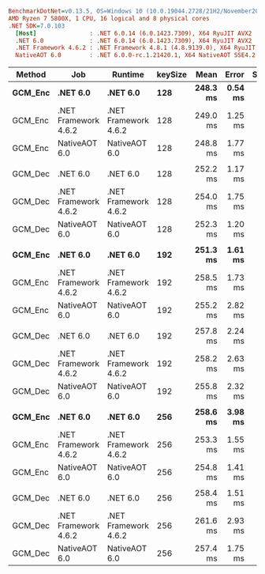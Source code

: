 ``` ini

BenchmarkDotNet=v0.13.5, OS=Windows 10 (10.0.19044.2728/21H2/November2021Update)
AMD Ryzen 7 5800X, 1 CPU, 16 logical and 8 physical cores
.NET SDK=7.0.103
  [Host]               : .NET 6.0.14 (6.0.1423.7309), X64 RyuJIT AVX2
  .NET 6.0             : .NET 6.0.14 (6.0.1423.7309), X64 RyuJIT AVX2
  .NET Framework 4.6.2 : .NET Framework 4.8.1 (4.8.9139.0), X64 RyuJIT VectorSize=256
  NativeAOT 6.0        : .NET 6.0.0-rc.1.21420.1, X64 NativeAOT SSE4.2


```
|  Method |                  Job |              Runtime | keySize |     Mean |   Error |  StdDev |      Min |      Max |   Median | Ratio | RatioSD |
|-------- |--------------------- |--------------------- |-------- |---------:|--------:|--------:|---------:|---------:|---------:|------:|--------:|
| **GCM_Enc** |             **.NET 6.0** |             **.NET 6.0** |     **128** | **248.3 ms** | **0.54 ms** | **0.42 ms** | **247.6 ms** | **249.0 ms** | **248.4 ms** |  **1.00** |    **0.00** |
| GCM_Enc | .NET Framework 4.6.2 | .NET Framework 4.6.2 |     128 | 249.0 ms | 1.25 ms | 1.04 ms | 246.4 ms | 250.2 ms | 249.2 ms |  1.00 |    0.00 |
| GCM_Enc |        NativeAOT 6.0 |        NativeAOT 6.0 |     128 | 248.8 ms | 1.77 ms | 1.65 ms | 247.1 ms | 252.4 ms | 248.3 ms |  1.00 |    0.01 |
|         |                      |                      |         |          |         |         |          |          |          |       |         |
| GCM_Dec |             .NET 6.0 |             .NET 6.0 |     128 | 252.2 ms | 1.17 ms | 1.03 ms | 250.2 ms | 254.3 ms | 252.2 ms |  1.00 |    0.00 |
| GCM_Dec | .NET Framework 4.6.2 | .NET Framework 4.6.2 |     128 | 254.0 ms | 1.75 ms | 1.37 ms | 251.8 ms | 256.4 ms | 253.9 ms |  1.01 |    0.01 |
| GCM_Dec |        NativeAOT 6.0 |        NativeAOT 6.0 |     128 | 252.3 ms | 1.20 ms | 1.07 ms | 250.4 ms | 254.4 ms | 252.3 ms |  1.00 |    0.01 |
|         |                      |                      |         |          |         |         |          |          |          |       |         |
| **GCM_Enc** |             **.NET 6.0** |             **.NET 6.0** |     **192** | **251.3 ms** | **1.61 ms** | **1.42 ms** | **249.1 ms** | **254.4 ms** | **251.1 ms** |  **1.00** |    **0.00** |
| GCM_Enc | .NET Framework 4.6.2 | .NET Framework 4.6.2 |     192 | 258.5 ms | 1.73 ms | 1.44 ms | 256.4 ms | 261.8 ms | 258.5 ms |  1.03 |    0.01 |
| GCM_Enc |        NativeAOT 6.0 |        NativeAOT 6.0 |     192 | 255.2 ms | 2.82 ms | 2.64 ms | 250.9 ms | 259.5 ms | 255.4 ms |  1.01 |    0.01 |
|         |                      |                      |         |          |         |         |          |          |          |       |         |
| GCM_Dec |             .NET 6.0 |             .NET 6.0 |     192 | 257.8 ms | 2.24 ms | 2.10 ms | 255.2 ms | 261.6 ms | 257.5 ms |  1.00 |    0.00 |
| GCM_Dec | .NET Framework 4.6.2 | .NET Framework 4.6.2 |     192 | 258.2 ms | 2.63 ms | 2.46 ms | 254.8 ms | 262.5 ms | 257.6 ms |  1.00 |    0.01 |
| GCM_Dec |        NativeAOT 6.0 |        NativeAOT 6.0 |     192 | 255.8 ms | 2.32 ms | 2.06 ms | 253.9 ms | 260.5 ms | 254.8 ms |  0.99 |    0.01 |
|         |                      |                      |         |          |         |         |          |          |          |       |         |
| **GCM_Enc** |             **.NET 6.0** |             **.NET 6.0** |     **256** | **258.6 ms** | **3.98 ms** | **3.52 ms** | **255.1 ms** | **266.3 ms** | **257.1 ms** |  **1.00** |    **0.00** |
| GCM_Enc | .NET Framework 4.6.2 | .NET Framework 4.6.2 |     256 | 253.3 ms | 1.55 ms | 1.38 ms | 251.9 ms | 256.2 ms | 252.6 ms |  0.98 |    0.02 |
| GCM_Enc |        NativeAOT 6.0 |        NativeAOT 6.0 |     256 | 254.8 ms | 1.41 ms | 1.18 ms | 253.2 ms | 257.4 ms | 254.4 ms |  0.99 |    0.01 |
|         |                      |                      |         |          |         |         |          |          |          |       |         |
| GCM_Dec |             .NET 6.0 |             .NET 6.0 |     256 | 258.4 ms | 1.51 ms | 1.34 ms | 256.1 ms | 261.0 ms | 258.4 ms |  1.00 |    0.00 |
| GCM_Dec | .NET Framework 4.6.2 | .NET Framework 4.6.2 |     256 | 261.6 ms | 2.93 ms | 2.60 ms | 256.9 ms | 266.4 ms | 261.4 ms |  1.01 |    0.01 |
| GCM_Dec |        NativeAOT 6.0 |        NativeAOT 6.0 |     256 | 257.4 ms | 1.75 ms | 1.64 ms | 255.1 ms | 260.4 ms | 257.0 ms |  1.00 |    0.01 |
